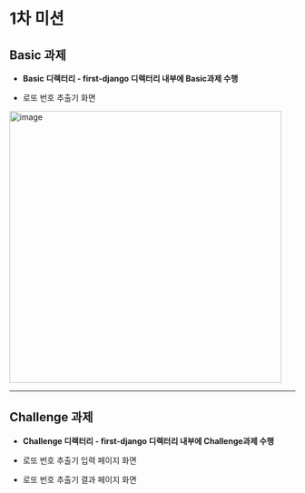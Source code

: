 # 1차 미션

## Basic 과제
- **Basic 디렉터리 - first-django 디렉터리 내부에 Basic과제 수행**

- 로또 번호 추출기 화면
<img width="479" alt="image" src="https://user-images.githubusercontent.com/95380638/161434797-48563272-5131-4a8c-9ef0-ff7d0ffec0e9.png">


* * *
## Challenge 과제
- **Challenge 디렉터리 - first-django 디렉터리 내부에 Challenge과제 수행**

- 로또 번호 추출기 입력 페이지 화면



- 로또 번호 추출기 결과 페이지 화면


